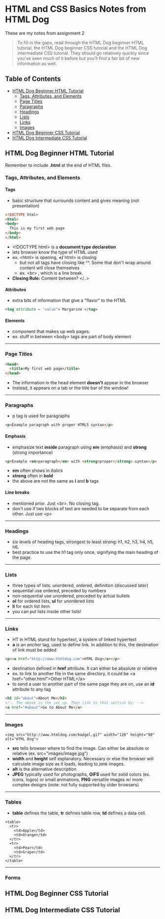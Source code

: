 # HTML and CSS Basics Notes from HTML Dog
These are my notes from assignment 2
>To fill in the gaps, read through the HTML Dog beginner HTML tutorial, the HTML Dog beginner CSS tutorial and the HTML Dog intermediate CSS tutorial. They should go relatively quickly since you’ve seen much of it before but you’ll find a fair bit of new information as well.
## Table of Contents
* [HTML Dog Beginner HTML Tutorial](#html-dog-beginner-html-tutorial)
  * [Tags, Attributes, and Elements](#tags-attributes-and-elements)
  * [Page Titles](#page-titles)
  * [Paragraphs](#paragraphs)
  * [Headings](#headings)
  * [Lists](#lists)
  * [Links](#links)
  * [Images](#images)
* [HTML Dog Beginner CSS Tutorial](#html-dog-beginner-css-tutorial)
* [HTML Dog Intermediate CSS Tutorial](#html-dog-intermediate-css-tutorial)
## HTML Dog Beginner HTML Tutorial
Remember to include **.html** at the end of HTML files.
### Tags, Attributes, and Elements
#### Tags
* basic structure that surrounds content and gives meaning (not presentation)
```HTML
<!DOCTYPE html>
<html>
<body>
  This is my first web page
</body>
</html>
```
* \<!DOCTYPE html\> is a **document type declaration**
* lets browser know the type of HTML used
* ex. \<html\> is opening, **</** html> is closing
  * but not all tags have closing like ^^. Some that don't wrap around content will close themselves
  * ex. \<br\> , which is a line break.
* **Closing Rule:** Content between? </..>
#### Attributes
* extra bits of information that give a "flavor" to the HTML
```HTML
<tag attribute = "value"> Margarine </tag>
```
#### Elements
* component that makes up web pages.
* ex. stuff in between \<body\> tags are part of body element
---
### Page Titles
```HTML
<head>
  <title>My first web page</title>
</head>
```
* The information in the head element **doesn't** appear in the browser
* Instead, it appears on a tab or the title bar of the window!
---
### Paragraphs
* p tag is used for paragraphs
```html
<p>Example paragraph with proper HTML5 syntax</p>
```
#### Emphasis
* emphasize text **inside** paragraph using **em** (emphasis) and **strong** (strong importance)
```HTML
<p>Example <em>paragraph</em> with <strong>proper</strong> syntax</p>
```
* **em** often shows in *italics*
* **strong** often in **bold**
* the above are not the same as **i** and **b** tags
#### Line breaks
* mentioned prior. Just \<br\>. No closing tag.
* don't use if two blocks of text are needed to be separate from each other. Just use \<p\>
---
### Headings
* six levels of heading tags, strongest to least strong: h1, h2, h3, h4, h5, h6.
* best practice to use the h1 tag only once, signifying the main heading of the page.
---
### Lists
* three types of lists: unordered, ordered, definition (discussed later)
* sequential use ordered, preceded by numbers
* non-sequential use unordered, preceded by actual bullets
* **ol** for ordered lists, **ul** for unordered lists
* **li** for each list item
* you can put lists inside other lists!
---
### Links
* HT in HTML stand for hypertext, a system of linked hypertext
* **a** is an *anchor* tag, used to define link. In addition to this, the destination of link must be added
```HTML
<p><a href="http://www.htmldog.com">HTML Dog</a></p>
```
* destination defined in **href** attribute. It can either be absolute or relative
* ex. to link to another file in the same directory, it could be \<a href="other.html"\>Other HTML\</a\>
* to send a user to another part of the same page they are on, use an **id** attribute to any tag
```HTML
<h2 id="about">About Me</h2>
<!-- The above is the set up. Then link to that section by: -->
<a href="#about">Go to About Me</a>
```
---
### Images
```HTML5
<img src="http://www.htmldog.com/badgel.gif" width="120" height="90" alt="HTML Dog">
```
* **src** tells browser where to find the image. Can either be absolute or relative (ex. src="images/image.jpg")
* **width** and **height** self explanatory. Necessary or else the browser will calculate image size as it loads, leading to *jank* images.
* **alt** is the alternative description
* **JPEG** typically used for photographs, **GIFS** used for solid colors (ex. icons, logos) or small animations, **PNG** versatile images w/ more complex designs (note: not fully supported by older browsers)
---
### Tables
* **table** defines the table, **tr** defines table row, **td** defines a data cell.
```HTML5
<table>
  <tr>
    <td>Apple</td>
    <td>Orange</td>
  </tr>
  <tr>
    <td>Pear</td>
    <td>Grape</td>
  </tr>
</table>
```
---
### Forms




## HTML Dog Beginner CSS Tutorial

## HTML Dog Intermediate CSS Tutorial
